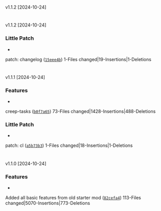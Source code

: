 #
v1.1.2
[2024-10-24]



#
v1.1.2
[2024-10-24]



### Little Patch

*
patch: changelog
([`15eee4b`](https://github.com/Kaimodo/screeps-ts-starter-mod2024/commit/15eee4b6acc4d995b436c58256b994cd60d7f18c))
1-Files changed|19-Insertions|1-Deletions
#
v1.1.1
[2024-10-24]

### Features

*
creep-tasks
([`b0f7a65`](https://github.com/Kaimodo/screeps-ts-starter-mod2024/commit/b0f7a65eeec325d829d64351a5282709e3198d81))
73-Files changed|1428-Insertions|488-Deletions


### Little Patch

*
patch: cl
([`a5b73b3`](https://github.com/Kaimodo/screeps-ts-starter-mod2024/commit/a5b73b336d65167dfd0cbe18548fc5cecc5905cf))
1-Files changed|18-Insertions|1-Deletions
#
v1.1.0
[2024-10-24]

### Features

*
Added all basic features from old starter mod
([`82cefa4`](https://github.com/Kaimodo/screeps-ts-starter-mod2024/commit/82cefa41303648e1111b7d4bc13372fafe6c8785))
113-Files changed|5070-Insertions|773-Deletions


